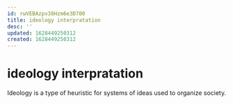 ```yaml
---
id: rwVEBAzpv38Hzm6e3D700
title: ideology interpratation
desc: ''
updated: 1628449250312
created: 1628449250312
---
```

# ideology interpratation
Ideology is a type of heuristic for systems of ideas used to organize society.
